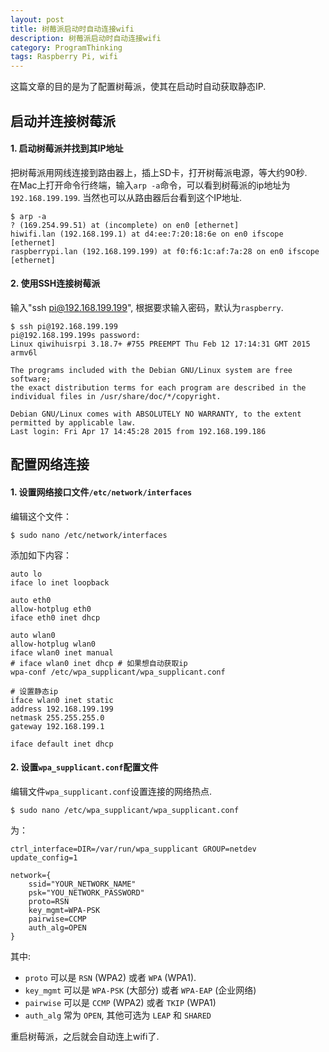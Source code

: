 ```yaml
---
layout: post
title: 树莓派启动时自动连接wifi
description: 树莓派启动时自动连接wifi
category: ProgramThinking
tags: Raspberry Pi, wifi
---
```


这篇文章的目的是为了配置树莓派，使其在启动时自动获取静态IP.

## 启动并连接树莓派

#### 1. 启动树莓派并找到其IP地址

把树莓派用网线连接到路由器上，插上SD卡，打开树莓派电源，等大约90秒.  
在Mac上打开命令行终端，输入`arp -a`命令，可以看到树莓派的ip地址为 `192.168.199.199`. 
当然也可以从路由器后台看到这个IP地址.

```shell
$ arp -a
? (169.254.99.51) at (incomplete) on en0 [ethernet]
hiwifi.lan (192.168.199.1) at d4:ee:7:20:18:6e on en0 ifscope [ethernet]
raspberrypi.lan (192.168.199.199) at f0:f6:1c:af:7a:28 on en0 ifscope [ethernet]
```

#### 2. 使用SSH连接树莓派

输入"ssh pi@192.168.199.199", 根据要求输入密码，默认为`raspberry`.

```shell
$ ssh pi@192.168.199.199
pi@192.168.199.199s password: 
Linux qiwihuisrpi 3.18.7+ #755 PREEMPT Thu Feb 12 17:14:31 GMT 2015 armv6l

The programs included with the Debian GNU/Linux system are free software;
the exact distribution terms for each program are described in the
individual files in /usr/share/doc/*/copyright.

Debian GNU/Linux comes with ABSOLUTELY NO WARRANTY, to the extent
permitted by applicable law.
Last login: Fri Apr 17 14:45:28 2015 from 192.168.199.186
```

## 配置网络连接

#### 1. 设置网络接口文件`/etc/network/interfaces`

编辑这个文件：

```shell
$ sudo nano /etc/network/interfaces
```

添加如下内容：

```shell
auto lo
iface lo inet loopback

auto eth0
allow-hotplug eth0
iface eth0 inet dhcp

auto wlan0
allow-hotplug wlan0
iface wlan0 inet manual
# iface wlan0 inet dhcp # 如果想自动获取ip
wpa-conf /etc/wpa_supplicant/wpa_supplicant.conf

# 设置静态ip
iface wlan0 inet static
address 192.168.199.199
netmask 255.255.255.0
gateway 192.168.199.1

iface default inet dhcp
```

#### 2. 设置`wpa_supplicant.conf`配置文件

编辑文件`wpa_supplicant.conf`设置连接的网络热点.

```shell
$ sudo nano /etc/wpa_supplicant/wpa_supplicant.conf
```

为：

```shell
ctrl_interface=DIR=/var/run/wpa_supplicant GROUP=netdev
update_config=1

network={
    ssid="YOUR_NETWORK_NAME"
    psk="YOU_NETWORK_PASSWORD"
    proto=RSN
    key_mgmt=WPA-PSK
    pairwise=CCMP
    auth_alg=OPEN
}
```

其中:

- `proto` 可以是 `RSN` (WPA2) 或者 `WPA` (WPA1).
- `key_mgmt` 可以是 `WPA-PSK` (大部分) 或者 `WPA-EAP` (企业网络)
- `pairwise` 可以是 `CCMP` (WPA2) 或者 `TKIP` (WPA1)
- `auth_alg` 常为 `OPEN`, 其他可选为 `LEAP` 和 `SHARED`

重启树莓派，之后就会自动连上wifi了.
